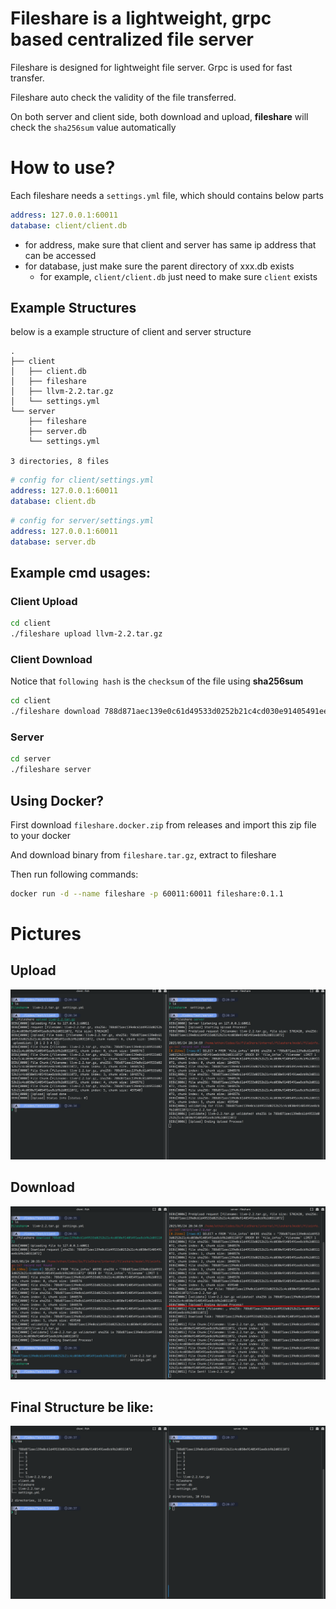 # Fileshare is a lightweight, grpc based centralized file server
Fileshare is designed for lightweight file server. Grpc is used for fast transfer.

Fileshare auto check the validity of the file transferred.

On both server and client side, both download and upload, **fileshare** will check the `sha256sum` value automatically

# How to use?
Each fileshare needs a `settings.yml` file, which should contains below parts

``` yaml
address: 127.0.0.1:60011
database: client/client.db
```

- for address, make sure that client and server has same ip address that can be accessed
- for database, just make sure the parent directory of xxx.db exists
    - for example, `client/client.db` just need to make sure `client` exists

## Example Structures
below is a example structure of client and server structure
```
.
├── client
│   ├── client.db
│   ├── fileshare
│   ├── llvm-2.2.tar.gz
│   └── settings.yml
└── server
    ├── fileshare
    ├── server.db
    └── settings.yml

3 directories, 8 files

```

``` yaml
# config for client/settings.yml
address: 127.0.0.1:60011
database: client.db
```
``` yaml
# config for server/settings.yml
address: 127.0.0.1:60011
database: server.db
```

## Example cmd usages:
### Client Upload
``` sh
cd client
./fileshare upload llvm-2.2.tar.gz
```

### Client Download
Notice that `following hash` is the `checksum` of the file using **sha256sum**
``` sh
cd client
./fileshare download 788d871aec139e0c61d49533d0252b21c4cd030e91405491ee8cb9b2d0311072
```

### Server
``` sh
cd server
./fileshare server
```

## Using Docker?
First download `fileshare.docker.zip` from releases and import this zip file to your docker

And download binary from `fileshare.tar.gz`, extract to fileshare

Then run following commands:
``` sh
docker run -d --name fileshare -p 60011:60011 fileshare:0.1.1
```

# Pictures
## Upload
![](docs/pictures/upload.png)
## Download
![](docs/pictures/download.png)

## Final Structure be like:
![](docs/pictures/final-structure.png)
